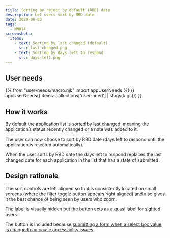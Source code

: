 ```yaml
---
title: Sorting by reject by default (RBD) date
description: Let users sort by RBD date
date: 2020-06-03
tags:
  - MN014
screenshots:
  items:
    - text: Sorting by last changed (default)
      src: last-changed.png
    - text: Sorting by days left to respond
      src: days-left.png
---
```


## User needs

{% from "user-needs/macro.njk" import appUserNeeds %}
{{ appUserNeeds({ items: collections['user-need'] | slugs(tags)}) }}

## How it works

By default the application list is sorted by last changed, meaning the application’s status recently changed or a note was added to it.

The user can now choose to sort by RBD date (days left to respond until the application is rejected automatically).

When the user sorts by RBD date the days left to respond replaces the last changed date for each application in the list that has a state of submitted.

## Design rationale

The sort controls are left aligned so that is consistently located on small screens (where the filter toggle button appears right aligned) and also gives it the best chance of being seen by users who zoom.

The label is visually hidden but the button acts as a quasi label for sighted users.

The button is included because [submitting a form when a select box value is changed can cause accessibility issues](https://adamsilver.io/articles/select-boxes-shouldnt-submit-on-change/).
